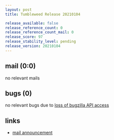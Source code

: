 ```yaml
---
layout: post
title: Tumbleweed Release 20210104

release_available: false
release_reference_count: 0
release_reference_count_mail: 0
release_score: 97
release_stability_level: pending
release_version: 20210104
---
```


## mail (0:0)

no relevant mails

## bugs (0)

<!--more-->

no relevant bugs due to [loss of bugzilla API access](https://bugzilla.opensuse.org/show_bug.cgi?id=1157722)



## links

- [mail announcement](https://github.com/boombatower/tumbleweed-review/issues/10)
